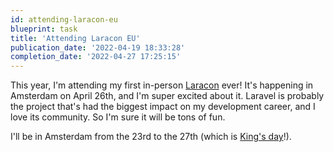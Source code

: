 ```yaml
---
id: attending-laracon-eu
blueprint: task
title: 'Attending Laracon EU'
publication_date: '2022-04-19 18:33:28'
completion_date: '2022-04-27 17:25:15'
---
```


This year, I'm attending my first in-person [Laracon](https://laracon.eu) ever! It's happening in Amsterdam on April 26th, and I'm super excited about it. Laravel is probably the project that's had the biggest impact on my development career, and I love its community. So I'm sure it will be tons of fun.

I'll be in Amsterdam from the 23rd to the 27th (which is [King's day](https://en.wikipedia.org/wiki/Koningsdag)!).
